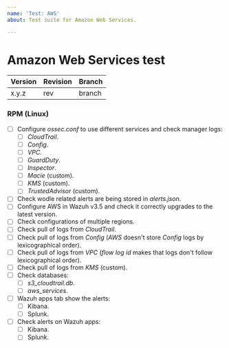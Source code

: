 ```yaml
---
name: 'Test: AWS'
about: Test suite for Amazon Web Services.

---
```


# Amazon Web Services test

| Version | Revision | Branch |
| --- | --- | --- |
| x.y.z | rev | branch |

### RPM (Linux)

- [ ] Configure *ossec.conf* to use different services and check manager logs:
    - [ ] *CloudTrail*.
    - [ ] *Config*.
    - [ ] *VPC*.
    - [ ] *GuardDuty*.
    - [ ] *Inspector*.
    - [ ] *Macie* (custom).
    - [ ] *KMS* (custom).
    - [ ] *TrustedAdvisor* (custom).
- [ ] Check wodle related alerts are being stored in *alerts.json*.
- [ ] Configure AWS in Wazuh v3.5 and check it correctly upgrades to the latest version.
- [ ] Check configurations of multiple regions.
- [ ] Check pull of logs from *CloudTrail*.
- [ ] Check pull of logs from *Config* (*AWS* doesn't store *Config* logs by lexicographical order).
- [ ] Check pull of logs from *VPC* (*flow log id* makes that logs don't follow lexicographical order).
- [ ] Check pull of logs from *KMS* (custom).
- [ ] Check databases:
    - [ ] *s3_cloudtrail.db*.
    - [ ] *aws_services*.
- [ ] Wazuh apps tab show the alerts:
    - [ ] Kibana.
    - [ ] Splunk.
- [ ] Check alerts on Wazuh apps:
    - [ ] Kibana.
    - [ ] Splunk.
